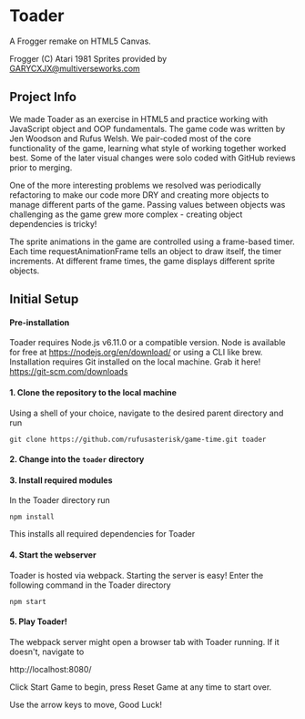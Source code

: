 # Toader

A Frogger remake on HTML5 Canvas.

Frogger (C) Atari 1981
Sprites provided by GARYCXJX@multiverseworks.com

## Project Info
  We made Toader as an exercise in HTML5 and practice working with JavaScript object and OOP fundamentals.
  The game code was written by Jen Woodson and Rufus Welsh. We pair-coded most of the core functionality of the game, learning what style of working together worked best. Some of the later visual changes were solo coded with GitHub reviews prior to merging.
  
  One of the more interesting problems we resolved was periodically refactoring to make our code more DRY and creating more objects to manage different parts of the game. Passing values between objects was challenging as the game grew more complex - creating object dependencies is tricky!
  
  The sprite animations in the game are controlled using a frame-based timer. Each time requestAnimationFrame tells an object to draw itself, the timer increments. At different frame times, the game displays different sprite objects.

## Initial Setup

#### Pre-installation
  Toader requires Node.js v6.11.0 or a compatible version. Node is available for free at https://nodejs.org/en/download/ or using a CLI like brew.
  Installation requires Git installed on the local machine. Grab it here! https://git-scm.com/downloads

#### 1. Clone the repository to the local machine
  Using a shell of your choice, navigate to the desired parent directory and run
  
  ```git clone https://github.com/rufusasterisk/game-time.git toader```

#### 2. Change into the `toader` directory

#### 3. Install required modules
  In the Toader directory run
  
  ```npm install```
  
  This installs all required dependencies for Toader

#### 4. Start the webserver
  Toader is hosted via webpack. Starting the server is easy! Enter the following command in the Toader directory
  
  ```npm start```

#### 5. Play Toader!
  The webpack server might open a browser tab with Toader running. If it doesn't, navigate to
  
  http://localhost:8080/

  Click Start Game to begin, press Reset Game at any time to start over.

  Use the arrow keys to move, Good Luck!

